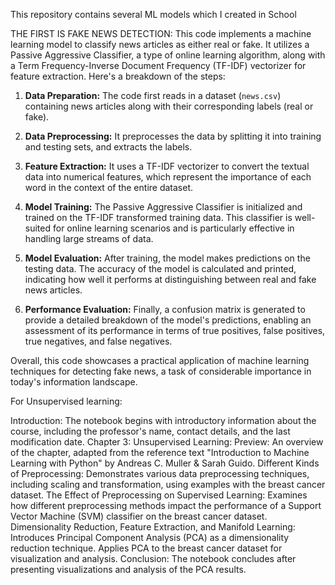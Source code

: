 This repository contains several ML models which I created in School

THE FIRST IS FAKE NEWS DETECTION:
This code implements a machine learning model to classify news articles as either real or fake. It utilizes a Passive Aggressive Classifier, a type of online learning algorithm, along with a Term Frequency-Inverse Document Frequency (TF-IDF) vectorizer for feature extraction. Here's a breakdown of the steps:

1. **Data Preparation:** The code first reads in a dataset (`news.csv`) containing news articles along with their corresponding labels (real or fake).

2. **Data Preprocessing:** It preprocesses the data by splitting it into training and testing sets, and extracts the labels.

3. **Feature Extraction:** It uses a TF-IDF vectorizer to convert the textual data into numerical features, which represent the importance of each word in the context of the entire dataset.

4. **Model Training:** The Passive Aggressive Classifier is initialized and trained on the TF-IDF transformed training data. This classifier is well-suited for online learning scenarios and is particularly effective in handling large streams of data.

5. **Model Evaluation:** After training, the model makes predictions on the testing data. The accuracy of the model is calculated and printed, indicating how well it performs at distinguishing between real and fake news articles.

6. **Performance Evaluation:** Finally, a confusion matrix is generated to provide a detailed breakdown of the model's predictions, enabling an assessment of its performance in terms of true positives, false positives, true negatives, and false negatives.

Overall, this code showcases a practical application of machine learning techniques for detecting fake news, a task of considerable importance in today's information landscape.

For Unsupervised learning:

Introduction: The notebook begins with introductory information about the course, including the professor's name, contact details, and the last modification date.
Chapter 3: Unsupervised Learning:
Preview: An overview of the chapter, adapted from the reference text "Introduction to Machine Learning with Python" by Andreas C. Muller & Sarah Guido.
Different Kinds of Preprocessing:
Demonstrates various data preprocessing techniques, including scaling and transformation, using examples with the breast cancer dataset.
The Effect of Preprocessing on Supervised Learning:
Examines how different preprocessing methods impact the performance of a Support Vector Machine (SVM) classifier on the breast cancer dataset.
Dimensionality Reduction, Feature Extraction, and Manifold Learning:
Introduces Principal Component Analysis (PCA) as a dimensionality reduction technique.
Applies PCA to the breast cancer dataset for visualization and analysis.
Conclusion:
The notebook concludes after presenting visualizations and analysis of the PCA results.

